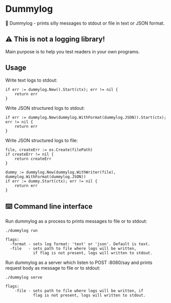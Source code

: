 # Dummylog

🤪 Dummylog - prints silly messages to stdout or file in text or JSON format.

## ⚠️ This is not a logging library!

Main purpose is to help you test readers in your own programs.

## Usage

Write text logs to stdout:

```
if err := dummylog.New().Start(ctx); err != nil {
    return err
}
```

Write JSON structured logs to stdout:

```
if err := dummylog.New(dummylog.WithFormat(dummylog.JSON)).Start(ctx); err != nil {
    return err
}
```

Write JSON structured logs to file:

```
file, createErr := os.Create(filePath)
if createErr != nil {
    return createErr
}

dummy := dummylog.New(dummylog.WithWriter(file), dummylog.WithFormat(dummylog.JSON))
if err := dummy.Start(ctx); err != nil {
    return err
}
```

## ⌨️ Command line interface

Run dummylog as a process to prints messages to file or to stdout:

```
./dummylog run

flags: 
  -format - sets log format: 'text' or 'json'. Default is text.
  -file   - sets path to file where logs will be written, 
            if flag is not present, logs will written to stdout.
```

Run dummylog as a server which listen to POST :8080/say and prints request body as message to file or to stdout:

```
./dummylog serve

flags: 
    -file - sets path to file where logs will be written, if 
            flag is not present, logs will written to stdout.
```


